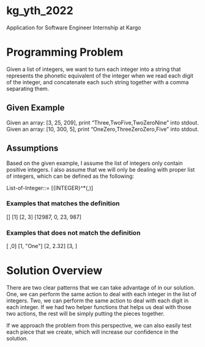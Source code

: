 # kg_yth_2022
Application for Software Engineer Internship at Kargo

# Programming Problem
Given a list of integers, we want to turn each integer into a string that represents the phonetic equivalent of the integer when we read each digit of the integer, and concatenate each such string together with a comma separating them.

## Given Example
Given an array: [3, 25, 209], print “Three,TwoFive,TwoZeroNine” into stdout.
Given an array: [10, 300, 5], print “OneZero,ThreeZeroZero,Five” into stdout.

## Assumptions
Based on the given example, I assume the list of integers only contain positive integers. I also assume that we will only be dealing with proper list of integers, which can be defined as the following:

List-of-Integer::= [{INTEGER}^*(,)]

### Examples that matches the definition

[]
[1]
[2, 3]
[12987, 0, 23, 987]

### Examples that does not match the definition
[ ,0]
[1, "One"]
[2, 2.32]
[3, ]

# Solution Overview
There are two clear patterns that we can take advantage of in our solution.
One, we can perform the same action to deal with each integer in the list of integers. Two, we can perform the same action to deal with each digit in each integer. If we had two helper functions that helps us deal with those two actions, the rest will be simply putting the pieces together.

If we approach the problem from this perspective, we can also easily test each piece that we create, which will increase our confidence in the solution.
